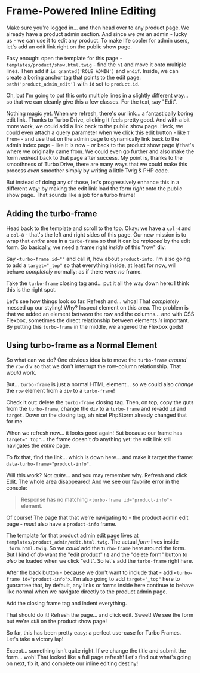 # Frame-Powered Inline Editing

Make sure you're logged in... and then head over to any product page. We
already have a product admin section. And since we *are* an admin - lucky us - we
can use it to edit any product. To make life cooler for admin users, let's add an
edit link right on the public show page.

Easy enough: open the template for this page - `templates/product/show.html.twig` -
find the `h1` and move it onto multiple lines. Then add if `is_granted('ROLE_ADMIN')`
and `endif`. Inside, we can create a boring anchor tag that points to the edit page:
`path('product_admin_edit')` with `id` set to `product.id`.

Oh, but I'm going to put this onto multiple lines in a slightly different way...
so that we can cleanly give this a few classes. For the text, say "Edit".

Nothing magic yet. When we refresh, there's our link... a fantastically boring edit
link. Thanks to Turbo Drive, clicking it feels pretty good. And with a bit more work,
we could add a link back to the public show page. Heck, we could even attach a query
parameter when we click this edit button - like `?from=` - and use that on the admin
page to dynamically link back to the admin index page - like it is now - *or* back
to the product show page *if* that's where we originally came from. We could even
go further and also make the form *redirect* back to that page after success.
My point is, thanks to the smoothness of Turbo Drive, there are many ways that
we could make this process *even* smoother simply by writing a little Twig & PHP
code.

But instead of doing any of those, let's progressively enhance this in a different
way: by making the edit link load the form *right* onto the public show page.
That sounds like a job for a turbo frame!

## Adding the turbo-frame

Head back to the template and scroll to the top. Okay: we have a `col-4` and
a `col-8` - that's the left and right sides of this page. Our new mission is to
wrap that *entire* area in a `turbo-frame` so that it can be *replaced* by the
edit form. So basically, we need a frame right *inside* of this "row" div.

Say `<turbo-frame id=""` and call it, how about `product-info`. I'm also going to
add a `target="_top"` so that everything inside, at least for now, will behave
*completely* normally: as if there were *no* frame.

Take the `turbo-frame` closing tag and... put it all the way down here: I think
this is the right spot.

Let's see how things look so far. Refresh and... whoa! That *completely* messed
up our styling! Why? Inspect element on this area. The problem is that we added
an element *between* the row and the columns... and with CSS Flexbox, sometimes the
direct relationship between elements *is* important. By putting this `turbo-frame`
in the middle, we angered the Flexbox gods!

## Using turbo-frame as a Normal Element

So what can we do? One obvious idea is to move the `turbo-frame` *around* the
`row` div so that we don't interrupt the row-column relationship. That *would*
work.

But... `turbo-frame` is just a normal HTML element... so we could also *change*
the `row` element from a `div` to a `turbo-frame`!

Check it out: delete the `turbo-frame` closing tag. Then, on top, copy the guts
from the `turbo-frame`, change the `div` to a `turbo-frame` and re-add `id`
and `target`. Down on the closing tag, ah nice! PhpStorm already changed that
for me.

When we refresh now... it looks good again! But because our frame has
`target="_top"`... the frame doesn't *do* anything yet: the edit link still
navigates the *entire* page.

To fix that, find the link... which is down here... and make it target the frame:
`data-turbo-frame="product-info"`.

Will this work? Not *quite*... and you may remember why. Refresh and click Edit.
The whole area disappeared! And we see our favorite error in the console:

> Response has no matching `<turbo-frame id="product-info">` element.

Of course! The page that that we're navigating to - the product admin edit page -
*must* also have a `product-info` frame.

The template for that product admin edit page lives at
`templates/product_admin/edit.html.twig`. The actual *form* lives inside
`_form.html.twig`. So we *could* add the `turbo-frame` here around the form. But
I kind of *do* want the "edit product" `h1` and the "delete form" button to
*also* be loaded when we click "edit". So let's add the `turbo-frame`
right here.

After the back button - because we don't want to include that - add
`<turbo-frame id="product-info">`. I'm also going to add `target="_top"` here to
guarantee that, by default, any links or forms inside here continue to behave
like normal when we navigate directly to the product admin page.

Add the closing frame tag and indent everything.

That should do it! Refresh the page... and click edit. Sweet! We see the form
but we're *still* on the product show page!

So far, this has been pretty easy: a perfect use-case for Turbo Frames. Let's
take a victory lap!

Except... something isn't quite right. If we change the title and submit the
form... woh! That looked like a full page refresh! Let's find out what's going
on next, fix it, and complete our inline editing destiny!
